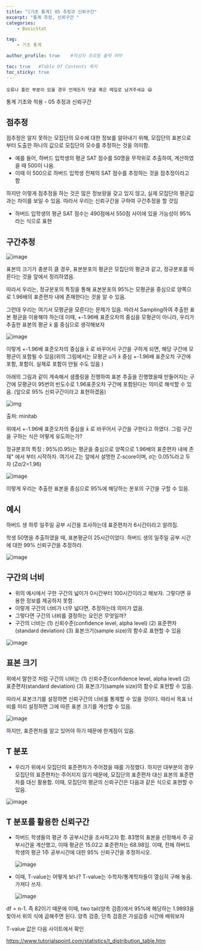 ```yaml
---
title: "[기초 통계] 05 추정과 신뢰구간"
excerpt: "통계 추정, 신뢰구간 "
categories:
    - BasicStat

tag:
    - 기초 통계

author_profile: true    #작성자 프로필 출력 여부

toc: true   #Table Of Contents 목차 
toc_sticky: true
---
```


```
오류나 틀린 부분이 있을 경우 언제든지 댓글 혹은 메일로 남겨주세요 😄
```
통계 기초와 적용 - 05 추정과 신뢰구간

## 점추정

점추정은 알지 못하는 모집단의 모수에 대한 정보를 알아내기 위해, 모집단의 표본으로부터 도출한 하나의 값으로 모집단의 모수를 추정하는 것을 의미함.

- 예를 들어, 하버드 입학생의 평균 SAT 점수를 50명을 무작위로 추출하여, 계산하였을 때 500이 나옴.
- 이때 이 500으로 하버드 입학생 전체의 SAT 점수를 추정하는 것을 점추정이라고 함

하지만 이렇게 점추정을 하는 것은 많은 정보량을 갖고 있지 않고, 실제 모집단의 평균값과는 차이를 보일 수 있음. 따라서 우리는 신뢰구간을 구하여 구간추정을 할 것임

- 하버드 입학생의 평균  SAT 점수는 490점에서 550점 사이에 있을 가능성이 95%라는 식으로 표현

## 구간추정

![image](https://user-images.githubusercontent.com/81638919/163530043-2d6e2959-4348-4e6e-89aa-40a543ac7363.png)

표본의 크기가 충분히 클 경우, 표본분포의 평균은 모집단의 평균과 같고, 정규분포를 따른다는 것을 앞에서 정리하였음.

따라서 우리는, 정규분포의 특징을 통해 표본분포의 95%는 모평균을 중심으로 양쪽으로 1.96배의 표준편차 내에 존재한다는 것을 알 수 있음.

그런데 우리는 여기서 모평균을 모른다는 문제가 있음.  따라서 Sampling하여 추출한 표본 평균을 이용해야 하는데 이때, +-1.96배 표준오차의 중심을 모평균이 아니라, 우리가 추출한 표본의 평균 x̄ 를 중심으로 생각해보자

![image](https://user-images.githubusercontent.com/81638919/163530064-576e0f40-2b37-43ec-96c1-a6cdd6401e84.png)

이렇게 +-1.96배 표준오차의 중심을 x̄ 로 바꾸어서 구간을 구하게 되면, 해당 구간에 모평균이 포함될 수 있음(위의 그림에서는 모평균 u가 x̄ 중심 +-1.96배 표준오차 구간에 포함, 포함이. 실제로 포함이 안될 수도 있음 )

아래의 그림과 같이 계속해서 샘플링을 진행하여 표본 추출을 진행했을때 만들어지는 구간에 모평균이 95번의 빈도수로 1.96표준오차 구간에 포함된다는 의미로 해석할 수 있음. (앞으로 95% 신뢰구간이라고 표현하겠음)

![img](https://support.minitab.com/ko-kr/minitab/18/confidence_interval_def.gif)

출처: minitab

위에서 +-1.96배 표준오차의 중심을 x̄ 로 바꾸어서 구간을 구한다고 하였다.  그럼 구간을 구하는 식은 어떻게 유도하는가? 

정규분포의 특징 : 95%(0.95)는 평균을 중심으로 양쪽으로 1.96배의 표준편차 내에 존재" 에서 부터 시작하자. 여기서 Z는 앞에서 설명한 Z-score이며, σ는 0.05%라고 두자 (Zσ/2=1.96)

![image](https://user-images.githubusercontent.com/81638919/163530083-b83d7bf8-68dc-4eb3-893e-82bcefaec485.png)

이렇게 우리는 추출한 표본을 중심으로 95%에 해당하는 분포의 구간을 구할 수 있음. 

## 예시

하버드 생 하루 일주일 공부 시간을 조사하는데 표준편차가 6시간이라고 알려짐.

학생 50명을 추출하였을 때, 표본평균이 25시간이었다. 하버드 생의 일주일 공부 시간에 대한 99% 신뢰구간을 추정하라.

![image](https://user-images.githubusercontent.com/81638919/163530101-64b283dc-92c1-475f-80e4-6489f853d49f.png)



## 구간의 너비

- 위의 예시에서 구한 구간의 넓이가 0시간부터 100시간이라고 해보자. 그렇다면 유용한 정보를 제공하지 못함.
- 이렇게 구간의 너비가 너무 넓다면, 추정하는데 의미가 없음.
- 그렇다면 구간의 너비를 결정하는 요인은 무엇일까?
- 구간의 너비는 (1) 신뢰수준(confidence level, alpha level) (2) 표준편차(standard deviation) (3) 표본크기(sample size)의 함수로 표현할 수 있음

![image](https://user-images.githubusercontent.com/81638919/163530115-02b8fef5-d074-4e3f-88ef-6e0b5bd0ad80.png)

## 표본 크기

위에서 말한것 처럼 구간의 너비는 (1) 신뢰수준(confidence level, alpha level) (2) 표준편차(standard deviation) (3) 표본크기(sample size)의 함수로 표현할 수 있음.

따라서 표본크기를 설정하면 신뢰구간의 너비를 통제할 수 있을 것이다. 따라서 목표 너비를 미리 설정하면 그에 따른 표본 크기를 계산할 수 있음.

![image](https://user-images.githubusercontent.com/81638919/163530126-6b5fee63-27df-4f89-be93-ea250345359a.png)

하지만, 표준편차를 알고 있어야 하기 때문에 한계점이 있음.



## T  분포

- 우리가 위에서 모집단의 표준편차가 주어졌을 때를 가정했다. 하지만 대부분의 경우 모집단의 표준편차는 주어지지 않기 때문에, 모집단의 표준편차 대신 표본의 표준편차를 대신 활용함. 이때, 모집단의 평균의 신뢰구간은 다음과 같은 식으로 표현할 수 있음.

![image](https://user-images.githubusercontent.com/81638919/163530307-c3b3bddb-3e97-4871-a01c-9982e57d5ef9.png)

## T 분포를 활용한 신뢰구간

- 하버드 학생들의 평균 주 공부시간을 조사하고자 함. 83명의 표본을 선정해서 주 공부시간을 계산했고, 이때 평균은 15.02고 표준편차는 68.98임. 이때, 전체 하버드 학생의 평균 1주 공부시간에 대한 95% 신뢰구간을 추정하시오.

  ![image](https://user-images.githubusercontent.com/81638919/163530505-4686d94e-4cb8-4d4b-bf0d-67ee2a662ac3.png)

- 이때, T-value는 어떻게 보나? T-value는 수학자/통계학자들이 열심히 구해 놓음. 가져다 쓰자.


  ![image](https://user-images.githubusercontent.com/81638919/163530226-13d008c6-ee7f-44c5-ae51-d1ee40f71673.png)

df = n-1. 즉 82이기 때문에 이때, two tail(양측 검증)에서 95%에 해당하는 1.9893을 찾아서 위의 식에 곱해주면 된다. 양측 검증, 단측 검증은 가설검증 시간에 배워보자

T-value 값은 다음 사이트에서 확인

https://www.tutorialspoint.com/statistics/t_distribution_table.htm
